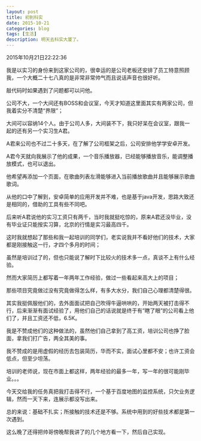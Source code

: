 ```yaml
---
layout: post
title: 初到科实
date: 2015-10-21
categories: blog
tags: [生活]
description: 明天去科实大厦了。
---
```


2015年10月21日22:22:36

我是以实习的身份来到这家公司的，很幸运的是公司老板还安排了员工特意照顾我，一个大概二十七八真的是非常非常帅气而且说话声音也很好听。

敲代码时如果遇到了问题都可以问他。

公司不大，一个大间还有BOSS和会议室，今天才知道这里面其实有两家公司，但我着实分不清楚“界限”；

大间可以容纳14个人。由于公司人多，大间装不下，我只好呆在会议室，跟我一起的还有另一个实习生A君。

A君来公司也不过二十多天，在了解了公司框架之后，公司安排他学学安卓开发。

A君今天就向我展示了他的成果，一个音乐播放器，已经能够播放音乐，能调整播放模式，也可以退出。

他希望再添加一个页面，在歌曲列表左滑能够进入当前播放歌曲并且能够展示歌曲歌词。

从他的口中了解到，安卓简单的应用开发并不难，也是基于java开发，思路大致还是相同的，借助的工具有些不同吧。

后来听A君说他的实习工资只有两千，当时我就挺吃惊的，原来A君还没毕业，没有毕业证只能按实习算，北京的行情是实习最高四千。

这时我就想起了那些和我一起培训的同学们，老实说我并不看好他们的技术，大家都是刚接触这一行，才四个多月的时间；

虽然是培训过了的，但也只能说了解时下比较火的技术多一点，真谈不上有什么经验。

然而大家简历上都写着一年两年工作经验，做过一些看起来高大上的项目；

那些项目究竟做过没有究竟做得怎么样，有多大水分，我们自己心理都清楚得很。

其实我挺佩服他们的，去外面面试把自己吹得牛逼哄哄的，开始两天被打击得不行，后来渐渐有面试经验了，用他们自己的话说就是终于有”瞎了眼”的公司看上他们了，并且工资还不低，6.5K。

我是不赞成他们的这种做法的，虽然他们自己拿到了高工资，培训公司也挣了脸面，拿我们打广告，两全其美的事。

我不赞成的是用虚假的经历去包装简历，华而不实，面试心里都不安；也许工资会低点，但至少坦荡。

培训的老师说，现在市面上都这样，两年经验的最多一年，写一年的很可能刚毕业。。。

今天交给我的任务真把我打击得不行，一个基于百度地图的监控系统，只欠业务逻辑，然而一天下来，连展示都没写出来。

总的来说：基础不扎实；所接触的技术还是不够。系统中用到的好些技术都是第一次遇到。

这么晚了还得把帅哥傍晚帮我讲了的几个地方看一下，然后自己实现。



